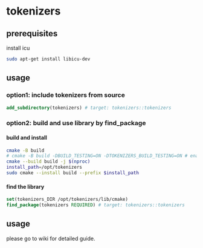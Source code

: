 # tokenizers

## prerequisites

install icu

``` bash
sudo apt-get install libicu-dev
```

## usage

### option1: include tokenizers from source

``` cmake
add_subdirectory(tokenizers) # target: tokenizers::tokenizers
```

### option2: build and use library by find_package

#### build and install

``` bash
cmake -B build
# cmake -B build -DBUILD_TESTING=ON -DTOKENIZERS_BUILD_TESTING=ON # enable testing
cmake --build build -j $(nproc)
install_path=/opt/tokenizers
sudo cmake --install build --prefix $install_path
```

#### find the library

``` cmake
set(tokenizers_DIR /opt/tokenizers/lib/cmake)
find_package(tokenizers REQUIRED) # target: tokenizers::tokenizers
```

## usage

please go to wiki for detailed guide.
